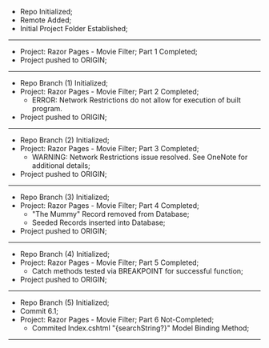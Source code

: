 -   Repo Initialized;
-   Remote Added;
-   Initial Project Folder Established;

---

-   Project: Razor Pages - Movie Filter; Part 1 Completed;
-   Project pushed to ORIGIN;

---

-   Repo Branch (1) Initialized;
-   Project: Razor Pages - Movie Filter; Part 2 Completed;
    -   ERROR: Network Restrictions do not allow for execution of built program.
-   Project pushed to ORIGIN;

---

-   Repo Branch (2) Initialized;
-   Project: Razor Pages - Movie Filter; Part 3 Completed;
    -   WARNING: Network Restrictions issue resolved. See OneNote for additional details;
-   Project pushed to ORIGIN;

---

-   Repo Branch (3) Initialized;
-   Project: Razor Pages - Movie Filter; Part 4 Completed;
    -   "The Mummy" Record removed from Database;
    -   Seeded Records inserted into Database;
-   Project pushed to ORIGIN;

---

-   Repo Branch (4) Initialized;
-   Project: Razor Pages - Movie Filter; Part 5 Completed;
    -   Catch methods tested via BREAKPOINT for successful function;
-   Project pushed to ORIGIN;

---

-   Repo Branch (5) Initialized;
-   Commit 6.1;
-   Project: Razor Pages - Movie Filter; Part 6 Not-Completed;
    -   Commited Index.cshtml "{searchString?}" Model Binding Method;

---
